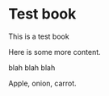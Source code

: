 # Test book

This is a test book

Here is some more content.

blah blah blah

Apple, onion, carrot.

